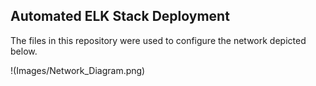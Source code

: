 ## Automated ELK Stack Deployment

The files in this repository were used to configure the network depicted below.

!(Images/Network_Diagram.png)
